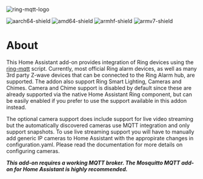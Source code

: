 ![ring-mqtt-logo](https://raw.githubusercontent.com/tsightler/ring-mqtt-ha-addon/master/logo.png)

![aarch64-shield](https://img.shields.io/badge/aarch64-yes-green.svg)
![amd64-shield](https://img.shields.io/badge/amd64-yes-green.svg)
![armhf-shield](https://img.shields.io/badge/armhf-yes-green.svg)
![armv7-shield](https://img.shields.io/badge/armv7-yes-green.svg)
# About
This Home Assistant add-on provides integration of Ring devices using the [ring-mqtt](https://github.com/tsightler/ring-mqtt) script.  Currently, most official Ring alarm devices, as well as many 3rd party Z-wave devices that can be connected to the Ring Alarm hub, are supported.  The addon also support Ring Smart Lighting, Cameras and Chimes.  Camera and Chime support is disabled by default since these are already supported via the native Home Assistant Ring component, but can be easily enabled if you prefer to use the support available in this addon instead.

The optional camera support does include support for live video streaming but the automatically discovered cameras use MQTT integration and only support snapshots.  To use live streaming support you will have to manually add generic IP cameras to Home Assistant with the appropirate changes in configuration.yaml.  Please read the documentation for more details on configuring cameras.

***This add-on requires a working MQTT broker.  The Mosquitto MQTT add-on for Home Assistant is highly recommended.***

